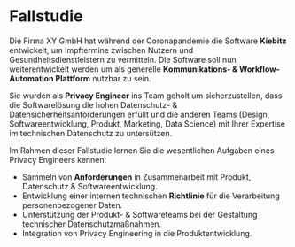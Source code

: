 # Fallstudie

Die Firma XY GmbH hat während der Coronapandemie die Software **Kiebitz** entwickelt, um Impftermine
zwischen Nutzern und Gesundheitsdienstleistern zu vermitteln.
Die Software soll nun weiterentwickelt werden um als generelle **Kommunikations- &
Workflow-Automation Plattform** nutzbar zu sein.

Sie wurden als **Privacy Engineer** ins Team geholt um sicherzustellen, dass die Softwarelösung die
hohen Datenschutz- & Datensicherheitsanforderungen erfüllt und die anderen Teams (Design,
Softwareentwicklung, Produkt, Marketing, Data Science) mit Ihrer Expertise im technischen
Datenschutz zu untersützen.

Im Rahmen dieser Fallstudie lernen Sie die wesentlichen Aufgaben eines Privacy Engineers kennen:

* Sammeln von **Anforderungen** in Zusammenarbeit mit Produkt, Datenschutz & Softwareentwicklung.
* Entwicklung einer internen technischen **Richtlinie** für die Verarbeitung personenbezogener Daten.
* Unterstützung der Produkt- & Softwareteams bei der Gestaltung technischer Datenschutzmaßnahmen.
* Integration von Privacy Engineering in die Produktentwicklung.